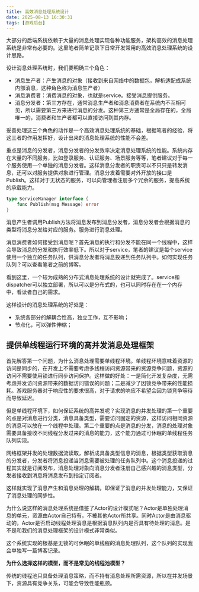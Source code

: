 ```yaml
---
title: 高效消息处理系统设计
date: 2025-08-13 16:30:31
tags: [游戏后台]
---
```


大部分的后端系统依赖于大量的消息处理实现各种功能服务，架构高效的消息处理系统是非常有必要的。这里笔者简单记录下日常开发常用的高效消息处理系统的设计思路。

设计消息处理系统时，我们要明确三个角色：
- 消息生产者：产生消息的对象（接收到来自网络中的数据包，解析适配成系统内部消息，这种角色称为消息生产者）
- 消息消费者：消费消息的对象，也就是service。接受消息提供服务。
- 消息分发者：第三方存在，通常消息生产者和消息消费者在系统内不互相可见，所以需要第三方来进行消息的分发。这种第三方通常是全局存在的，全局唯一的，消费者和生产者都可以直接访问到其内存。

妥善处理这三个角色的动作是一个高效消息处理系统的基础，根据笔者的经验，将这三者的作用发挥好，设计出来的消息处理系统的性能不会差。

重点是消息的分发者，消息分发者的分发效率决定消息处理系统的性能。系统内存在大量的不同服务，比如登录服务、认证服务、场景服务等等，笔者建议对于每一个服务使用一个单独的消息分发者。这样消息分发者的职责可以不只只是转发消息，还可以对服务提供对象进行管理。消息分发着需要对外开放的接口是Publish。这样对于无状态的服务，可以向管理者注册多个冗余的服务，提高系统的承载能力。

```go
type ServiceManager interface {
    func Publish(msg Message) error
}
```

消息产生者调用Publish方法将消息发布到消息分发者，消息分发者会根据消息的类型将消息分发给对应的服务。服务进行消息处理。

消息消费者如何接受到消息呢？首先消息的执行和分发不能在同一个线程中，这样会导致消息的分发和执行效率低下。所以对于service，笔者的建议是每个service使用一个独立的任务队列，供消息分发者将消息投递到任务队列中。如何实现任务队列？可以查看笔者之前的博客。

看到这里，一个较为成熟的分布式消息处理系统的设计就完成了。service和dispatcher可以独立部署，所以可以是分布式的，也可以同时存在在一个内存中，看读者自己的需求。

这样设计的消息处理系统的好处是：
- 系统各部分的解耦合性高，独立工作，互不影响；
- 节点化，可以弹性伸缩；

## 提供单线程运行环境的高并发消息处理框架

首先解答第一个问题，为什么消息处理需要单线程环境。单线程环境意味着资源的访问是同步的，在开发上不需要考虑多线程访问资源带来的资源竞争问题，资源的访问不需要使用锁进行同步访问保护。这样做的好处：一是简化开发复杂度，无需考虑并发访问资源带来的数据访问错误的问题；二是减少了因锁竞争带来的性能损耗。游戏服务器对于响应性的要求很高，对于请求的响应不希望会因为锁竞争等待而导致延迟。

但是单线程环境下，如何保证系统的高并发呢？实现消息的并发处理的第一个重要的点是对消息进行分类，消息具备类型，需要访问固定的资源，这样访问相同资源的消息可以放在一个线程中处理。第二个重要的点是消息的分发，消息的处理对象需要具备接收不同线程分发过来的消息的能力，这个能力通过可休眠的单线程任务队列实现。

网络框架并发的处理数据流读取，解析成具备类型信息的消息，根据类型获取消息的分发者，分发者将消息投递当消息需要被处理的任务队列中。这个消息投递的过程其实就是订阅发布，消息处理对象向消息分发者注册自己感兴趣的消息类型，分发者接收到消息将消息发布到指定订阅者。

这样就实现了消息产生和消息处理的解耦，即保证了消息的并发处理能力，又保证了消息处理的同步性。

为什么说这样的消息处理系统是借鉴了Actor的设计模式呢？Actor是单独处理消息的单元，资源由Actor自己持有，不被其他Actor所共享。同时Actor是由消息驱动的，Actor是否启动线程处理消息是根据消息队列内是否具有待处理的消息。是不是和我们的消息处理框架的设计模式非常类似。

这个系统实现的根基是无锁的可休眠的单线程的消息处理队列，这个队列的实现我会单独写一篇博客记录。

**为什么选择这样的模型，而不是常见的线程池模型？**

传统的线程池只具备处理消息策略，而不持有消息处理所需资源，所以在并发场景下，资源具有竞争关系，可能会导致性能瓶颈。

